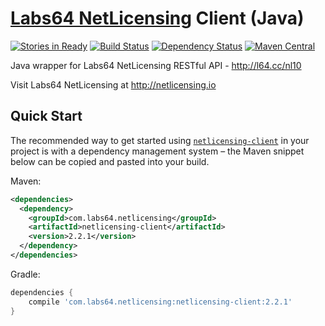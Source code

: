 # [Labs64 NetLicensing](http://netlicensing.io) Client (Java)

[![Stories in Ready](https://badge.waffle.io/Labs64/NetLicensingClient-java.svg?label=ready&title=Ready)](http://waffle.io/Labs64/NetLicensingClient-java)
[![Build Status](https://travis-ci.org/Labs64/NetLicensingClient-java.svg?branch=master)](https://travis-ci.org/Labs64/NetLicensingClient-java)
[![Dependency Status](https://www.versioneye.com/user/projects/53e5e1d735080d5aa50000c6/badge.svg?style=flat)](https://www.versioneye.com/user/projects/53e5e1d735080d5aa50000c6)
[![Maven Central](https://maven-badges.herokuapp.com/maven-central/com.labs64.netlicensing/netlicensing-client/badge.svg?style=flat)](https://maven-badges.herokuapp.com/maven-central/com.labs64.netlicensing/netlicensing-client)

Java wrapper for Labs64 NetLicensing RESTful API - http://l64.cc/nl10

Visit Labs64 NetLicensing at http://netlicensing.io

## Quick Start

The recommended way to get started using [`netlicensing-client`](http://search.maven.org/#search%7Cga%7C1%7Cg%3A%22com.labs64.netlicensing%22) in your project is with a dependency management system – the Maven snippet below can be copied and pasted into your build.

Maven:
```xml
<dependencies>
  <dependency>
    <groupId>com.labs64.netlicensing</groupId>
    <artifactId>netlicensing-client</artifactId>
    <version>2.2.1</version>
  </dependency>
</dependencies>
```
Gradle:
```gradle
dependencies {
    compile 'com.labs64.netlicensing:netlicensing-client:2.2.1'
}
```
